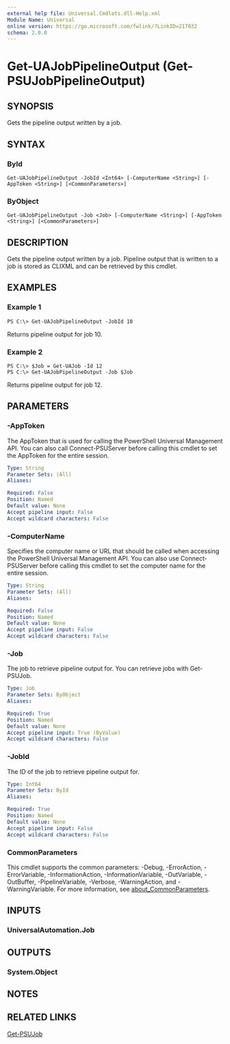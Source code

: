 ```yaml
---
external help file: Universal.Cmdlets.dll-Help.xml
Module Name: Universal
online version: https://go.microsoft.com/fwlink/?LinkID=217032
schema: 2.0.0
---
```


# Get-UAJobPipelineOutput (Get-PSUJobPipelineOutput)

## SYNOPSIS

Gets the pipeline output written by a job. 

## SYNTAX

### ById
```
Get-UAJobPipelineOutput -JobId <Int64> [-ComputerName <String>] [-AppToken <String>] [<CommonParameters>]
```

### ByObject
```
Get-UAJobPipelineOutput -Job <Job> [-ComputerName <String>] [-AppToken <String>] [<CommonParameters>]
```

## DESCRIPTION
Gets the pipeline output written by a job. Pipeline output that is written to a job is stored as CLIXML and can be retrieved by this cmdlet. 

## EXAMPLES

### Example 1
```
PS C:\> Get-UAJobPipelineOutput -JobId 10
```

Returns pipeline output for job 10.

### Example 2
```
PS C:\> $Job = Get-UAJob -Id 12
PS C:\> Get-UAJobPipelineOutput -Job $Job
```

Returns pipeline output for job 12.

## PARAMETERS

### -AppToken
The AppToken that is used for calling the PowerShell Universal Management API. You can also call Connect-PSUServer before calling this cmdlet to set the AppToken for the entire session.

```yaml
Type: String
Parameter Sets: (All)
Aliases:

Required: False
Position: Named
Default value: None
Accept pipeline input: False
Accept wildcard characters: False
```

### -ComputerName
Specifies the computer name or URL that should be called when accessing the PowerShell Universal Management API. You can also use Connect-PSUServer before calling this cmdlet to set the computer name for the entire session. 

```yaml
Type: String
Parameter Sets: (All)
Aliases:

Required: False
Position: Named
Default value: None
Accept pipeline input: False
Accept wildcard characters: False
```

### -Job
The job to retrieve pipeline output for. You can retrieve jobs with Get-PSUJob.

```yaml
Type: Job
Parameter Sets: ByObject
Aliases:

Required: True
Position: Named
Default value: None
Accept pipeline input: True (ByValue)
Accept wildcard characters: False
```

### -JobId
The ID of the job to retrieve pipeline output for. 

```yaml
Type: Int64
Parameter Sets: ById
Aliases:

Required: True
Position: Named
Default value: None
Accept pipeline input: False
Accept wildcard characters: False
```

### CommonParameters
This cmdlet supports the common parameters: -Debug, -ErrorAction, -ErrorVariable, -InformationAction, -InformationVariable, -OutVariable, -OutBuffer, -PipelineVariable, -Verbose, -WarningAction, and -WarningVariable. For more information, see [about_CommonParameters](http://go.microsoft.com/fwlink/?LinkID=113216).

## INPUTS

### UniversalAutomation.Job
## OUTPUTS

### System.Object
## NOTES

## RELATED LINKS

[Get-PSUJob](Get-UAJob.md)